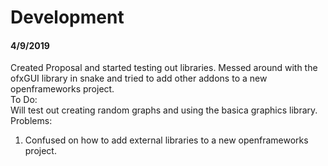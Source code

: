 # Development
#### 4/9/2019
Created Proposal and started testing out libraries. Messed around with the ofxGUI library in snake and tried to add other addons to a new openframeworks project.<br/>
To Do:<br/>
Will test out creating random graphs and using the basica graphics library.<br/>
Problems:
1. Confused on how to add external libraries to a new openframeworks project.<br/>

